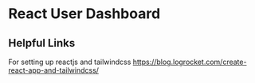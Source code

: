 
# React User Dashboard  




## Helpful Links

For setting up reactjs and tailwindcss
https://blog.logrocket.com/create-react-app-and-tailwindcss/

